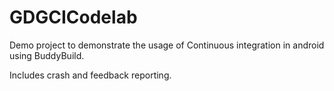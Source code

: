 # GDGCICodelab

Demo project to demonstrate the usage of Continuous integration in android using BuddyBuild.

Includes crash and feedback reporting.
